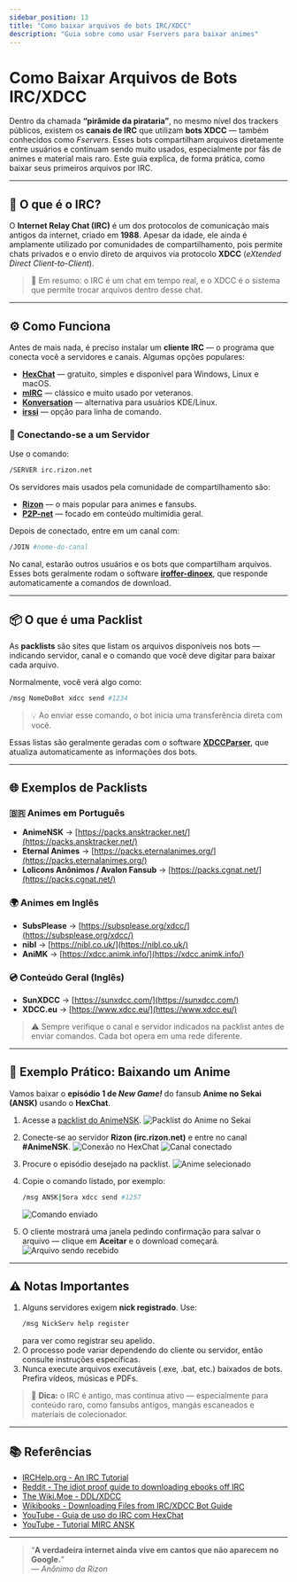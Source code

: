 ```yaml
---
sidebar_position: 13
title: "Como baixar arquivos de bots IRC/XDCC"
description: "Guia sobre como usar Fservers para baixar animes"
---
```


# Como Baixar Arquivos de Bots IRC/XDCC

Dentro da chamada **“pirâmide da pirataria”**, no mesmo nível dos trackers públicos, existem os **canais de IRC** que utilizam **bots XDCC** — também conhecidos como *Fservers*. Esses bots compartilham arquivos diretamente entre usuários e continuam sendo muito usados, especialmente por fãs de animes e material mais raro. Este guia explica, de forma prática, como baixar seus primeiros arquivos por IRC.

---

## 💬 O que é o IRC?

O **Internet Relay Chat (IRC)** é um dos protocolos de comunicação mais antigos da internet, criado em **1988**. Apesar da idade, ele ainda é amplamente utilizado por comunidades de compartilhamento, pois permite chats privados e o envio direto de arquivos via protocolo **XDCC** (*eXtended Direct Client-to-Client*).

> 🔎 Em resumo: o IRC é um chat em tempo real, e o XDCC é o sistema que permite trocar arquivos dentro desse chat.

---

## ⚙️ Como Funciona

Antes de mais nada, é preciso instalar um **cliente IRC** — o programa que conecta você a servidores e canais. Algumas opções populares:

- [**HexChat**](https://hexchat.github.io/) — gratuito, simples e disponível para Windows, Linux e macOS.
- [**mIRC**](https://www.mirc.com/) — clássico e muito usado por veteranos.
- [**Konversation**](https://konversation.kde.org/) — alternativa para usuários KDE/Linux.
- [**irssi**](https://irssi.org/) — opção para linha de comando.

### 🧭 Conectando-se a um Servidor

Use o comando:
```bash
/SERVER irc.rizon.net
```

Os servidores mais usados pela comunidade de compartilhamento são:
- [**Rizon**](https://rizon.net/) — o mais popular para animes e fansubs.
- [**P2P-net**](https://p2p-network.net/) — focado em conteúdo multimídia geral.

Depois de conectado, entre em um canal com:
```bash
/JOIN #nome-do-canal
```

No canal, estarão outros usuários e os bots que compartilham arquivos. Esses bots geralmente rodam o software [**iroffer-dinoex**](https://github.com/dinoex/iroffer-dinoex), que responde automaticamente a comandos de download.

---

## 📦 O que é uma Packlist

As **packlists** são sites que listam os arquivos disponíveis nos bots — indicando servidor, canal e o comando que você deve digitar para baixar cada arquivo.

Normalmente, você verá algo como:
```bash
/msg NomeDoBot xdcc send #1234
```

> 💡 Ao enviar esse comando, o bot inicia uma transferência direta com você.

Essas listas são geralmente geradas com o software [**XDCCParser**](https://github.com/nitmir/XDCCParser-global), que atualiza automaticamente as informações dos bots.

---

## 🌐 Exemplos de Packlists

### 🇧🇷 Animes em Português
- **AnimeNSK** → [https://packs.ansktracker.net/](https://packs.ansktracker.net/)
- **Eternal Animes** → [https://packs.eternalanimes.org/](https://packs.eternalanimes.org/)
- **Lolicons Anônimos / Avalon Fansub** → [https://packs.cgnat.net/](https://packs.cgnat.net/)

### 🌍 Animes em Inglês
- **SubsPlease** → [https://subsplease.org/xdcc/](https://subsplease.org/xdcc/)
- **nibl** → [https://nibl.co.uk/](https://nibl.co.uk/)
- **AniMK** → [https://xdcc.animk.info/](https://xdcc.animk.info/)

### 💿 Conteúdo Geral (Inglês)
- **SunXDCC** → [https://sunxdcc.com/](https://sunxdcc.com/)
- **XDCC.eu** → [https://www.xdcc.eu/](https://www.xdcc.eu/)

> ⚠️ Sempre verifique o canal e servidor indicados na packlist antes de enviar comandos. Cada bot opera em uma rede diferente.

---

## 🧪 Exemplo Prático: Baixando um Anime

Vamos baixar o **episódio 1 de _New Game!_** do fansub **Anime no Sekai (ANSK)** usando o **HexChat**.

1. Acesse a [packlist do AnimeNSK](https://packs.ansktracker.net/).
   ![Packlist do Anime no Sekai](/img/guia-xdcc-1.png)

2. Conecte-se ao servidor **Rizon (irc.rizon.net)** e entre no canal **#AnimeNSK**.
   ![Conexão no HexChat](/img/guia-xdcc-2.png)
   ![Canal conectado](/img/guia-xdcc-3.png)

3. Procure o episódio desejado na packlist.
   ![Anime selecionado](/img/guia-xdcc-4.png)

4. Copie o comando listado, por exemplo:
   ```bash
   /msg ANSK|Sora xdcc send #1257
   ```
   ![Comando enviado](/img/guia-xdcc-5.png)

5. O cliente mostrará uma janela pedindo confirmação para salvar o arquivo — clique em **Aceitar** e o download começará.
   ![Arquivo sendo recebido](/img/guia-xdcc-6.png)

---

## ⚠️ Notas Importantes

1. Alguns servidores exigem **nick registrado**. Use:
   ```bash
   /msg NickServ help register
   ```
   para ver como registrar seu apelido.
2. O processo pode variar dependendo do cliente ou servidor, então consulte instruções específicas.
3. Nunca execute arquivos executáveis (.exe, .bat, etc.) baixados de bots. Prefira vídeos, músicas e PDFs.

> 🧠 **Dica:** o IRC é antigo, mas continua ativo — especialmente para conteúdo raro, como fansubs antigos, mangás escaneados e materiais de colecionador.

---

## 📚 Referências

- [IRCHelp.org - An IRC Tutorial](https://www.irchelp.org/faq/irctutorial.html)
- [Reddit - The idiot proof guide to downloading ebooks off IRC](https://www.reddit.com/r/Piracy/comments/2oftbu/guide_the_idiot_proof_guide_to_downloading_ebooks/)
- [The Wiki.Moe - DDL/XDCC](https://thewiki.moe/sourcing/ddl/)
- [Wikibooks - Downloading Files from IRC/XDCC Bot Guide](https://en.wikibooks.org/wiki/Downloading_Files_from_IRC/XDCC_Bot_Guide)
- [YouTube - Guia de uso do IRC com HexChat](https://youtu.be/ZA9NoLiIHCI)
- [YouTube - Tutorial MIRC ANSK](https://youtu.be/xherACT1j6I)

---

> “**A verdadeira internet ainda vive em cantos que não aparecem no Google.**”  
> — *Anônimo da Rizon*





